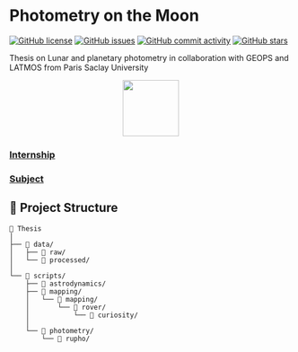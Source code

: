 # Photometry on the Moon

[![GitHub license](https://img.shields.io/github/license/LanceryH/thesis?color=orange)](https://github.com/LanceryH/thesis/blob/main/LICENSE)
[![GitHub issues](https://img.shields.io/github/issues/LanceryH/thesis?color=blue)](https://github.com/LanceryH/thesis/issues)
[![GitHub commit activity](https://img.shields.io/github/commit-activity/m/LanceryH/thesis)](https://github.com/LanceryH/thesis/graphs/commit-activity)
[![GitHub stars](https://img.shields.io/github/stars/LanceryH/thesis)](https://github.com/zauberzeug/LanceryH/thesis)

Thesis on Lunar and planetary photometry in collaboration with GEOPS and LATMOS from Paris Saclay University

<div align="center">
  <img height="100vh" src="https://github.com/user-attachments/assets/de6d59e9-84b4-46a0-a26f-4dcfc97b4bb0"/>
</div>

### [Internship](./Internship/README.md)

### [Subject](./Thesis/SUBJECT.md)
## 📁 Project Structure

```text
📁 Thesis
│
├── 📁 data/
│   ├── 📁 raw/
│   └── 📁 processed/
│
└── 📁 scripts/
    ├── 📁 astrodynamics/
    ├── 📁 mapping/
    │   └── 📁 mapping/
    │       └── 📁 rover/
    │           └── 📁 curiosity/
    │
    └── 📁 photometry/
        └── 📁 rupho/
```